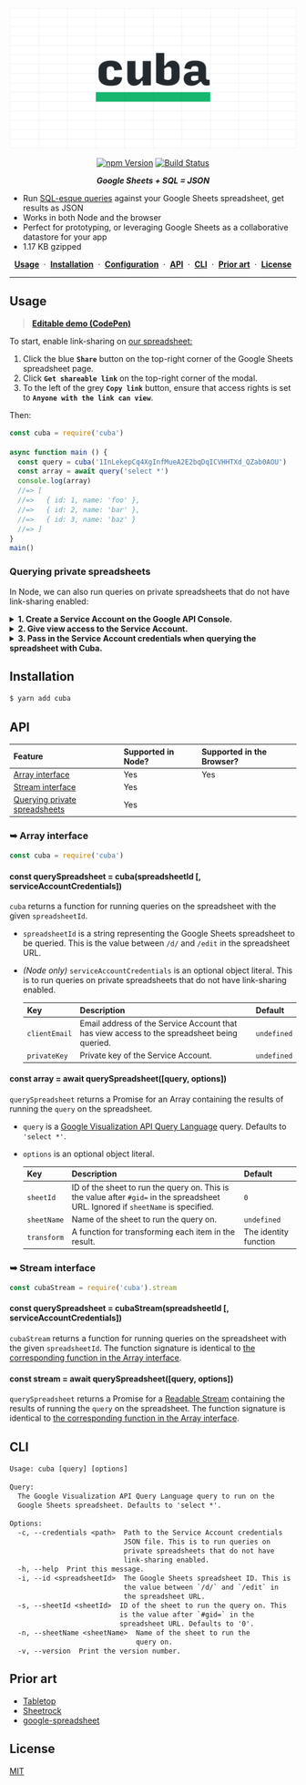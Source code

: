 ![Cuba](media/header.png)

<div align="center">

[![npm Version](https://img.shields.io/npm/v/cuba.svg?style=flat)](https://www.npmjs.org/package/cuba) [![Build Status](https://img.shields.io/travis/yuanqing/cuba.svg?branch=master&style=flat)](https://travis-ci.org/yuanqing/cuba)

***Google Sheets + SQL = JSON***

</div>

- Run [SQL-esque queries](https://developers.google.com/chart/interactive/docs/querylanguage#overview) against your Google Sheets spreadsheet, get results as JSON
- Works in both Node and the browser
- Perfect for prototyping, or leveraging Google Sheets as a collaborative datastore for your app
- 1.17 KB gzipped

<div align="center">

[**Usage**](#usage) &nbsp;&middot;&nbsp; [**Installation**](#installation) &nbsp;&middot;&nbsp; [**Configuration**](#configuration) &nbsp;&middot;&nbsp; [**API**](#api) &nbsp;&middot;&nbsp; [**CLI**](#cli) &nbsp;&middot;&nbsp; [**Prior art**](#prior-art) &nbsp;&middot;&nbsp; [**License**](#license)

</div>

---

## Usage

> [**Editable demo (CodePen)**](https://codepen.io/lyuanqing/pen/bMdXgY)

To start, enable link-sharing on [our spreadsheet:](https://docs.google.com/spreadsheets/d/1InLekepCq4XgInfMueA2E2bqDqICVHHTXd_QZab0AOU/edit#gid=0)

1. Click the blue **`Share`** button on the top-right corner of the Google Sheets spreadsheet page.
2. Click **`Get shareable link`** on the top-right corner of the modal.
3. To the left of the grey **`Copy link`** button, ensure that access rights is set to **`Anyone with the link can view`**.

Then:

```js
const cuba = require('cuba')

async function main () {
  const query = cuba('1InLekepCq4XgInfMueA2E2bqDqICVHHTXd_QZab0AOU')
  const array = await query('select *')
  console.log(array)
  //=> [
  //=>   { id: 1, name: 'foo' },
  //=>   { id: 2, name: 'bar' },
  //=>   { id: 3, name: 'baz' }
  //=> ]
}
main()
```

### Querying private spreadsheets

In Node, we can also run queries on private spreadsheets that do not have link-sharing enabled:

<details>
<summary><strong>1. Create a Service Account on the Google API Console.</strong></summary>
<p>

1. Navigate to [the Google API Console](https://console.developers.google.com/apis/dashboard)
2. Select a project from the drop-down box in the top bar.
3. Click **`Credentials`** (the Key icon) on the left navigation bar.
4. Click the blue **`Create credentials`** drop-down box, and select **`Service account key`**.
5. Click the **`Select…`** drop-down box, and select **`New service account`**.
6. Enter a **`Service account name`**. For **`Role`**, select **`Project › Viewer`**. For **`Key type`**, select **`JSON`**.
7. Click the blue **`Create`** button. This will generate a JSON file with the Service Account credentials. Note the `client_email` and `private_key` values in this JSON file.

</p>
</details>

<details>
<summary><strong>2. Give view access to the Service Account.</strong></summary>
<p>

1. Navigate to your spreadsheet.
2. Click the blue **`Share`** button on the top-right corner of the page.
3. In the **`Enter names or email addresses…`** text box, enter the `client_email` of the Service Account, then click the blue **`Send`** button.

</p>
</details>

<details>
<summary><strong>3. Pass in the Service Account credentials when querying the spreadsheet with Cuba.</strong></summary>
<p>

- With [the API](#api), pass in a `serviceAccountCredentials` object, specifying the `clientEmail` and `privateKey`.
- With [the CLI](#cli), use the `--credentials` (or `-c`) flag to specify the path to the Service Account credentials JSON file.

</p>
</details>

## Installation

```sh
$ yarn add cuba
```

## API

Feature | Supported in Node? | Supported in the Browser?
:-|:-|:-
[Array interface](#-array-interface) | Yes | Yes
[Stream interface](#-stream-interface) | Yes |
[Querying private spreadsheets](#querying-private-spreadsheets) | Yes |

### ➥ Array interface

```js
const cuba = require('cuba')
```

#### const querySpreadsheet = cuba(spreadsheetId [, serviceAccountCredentials])

`cuba` returns a function for running queries on the spreadsheet with the given `spreadsheetId`.

- `spreadsheetId` is a string representing the Google Sheets spreadsheet to be queried. This is the value between `/d/` and `/edit` in the spreadsheet URL.

- *(Node only)* `serviceAccountCredentials` is an optional object literal. This is to run queries on private spreadsheets that do not have link-sharing enabled.

    Key | Description | Default
    :-|:-|:-
    `clientEmail` | Email address of the Service Account that has view access to the spreadsheet being queried. | `undefined`
    `privateKey` | Private key of the Service Account. | `undefined`

#### const array = await querySpreadsheet([query, options])

`querySpreadsheet` returns a Promise for an Array containing the results of running the `query` on the spreadsheet.

- `query` is a [Google Visualization API Query Language](https://developers.google.com/chart/interactive/docs/querylanguage#overview) query. Defaults to `'select *'`.
- `options` is an optional object literal.

    Key | Description | Default
    :-|:-|:-
    `sheetId` | ID of the sheet to run the query on. This is the value after `#gid=` in the spreadsheet URL. Ignored if `sheetName` is specified. | `0`
    `sheetName` | Name of the sheet to run the query on. | `undefined`
    `transform` | A function for transforming each item in the result. | The identity function

### ➥ Stream interface

```js
const cubaStream = require('cuba').stream
```

#### const querySpreadsheet = cubaStream(spreadsheetId [, serviceAccountCredentials])

`cubaStream` returns a function for running queries on the spreadsheet with the given `spreadsheetId`. The function signature is identical to [the corresponding function in the Array interface](#const-queryspreadsheet--cubaspreadsheetid).

#### const stream = await querySpreadsheet([query, options])

`querySpreadsheet` returns a Promise for a [Readable Stream](https://nodejs.org/api/stream.html#stream_class_stream_readable) containing the results of running the `query` on the spreadsheet. The function signature is identical to [the corresponding function in the Array interface](#const-array--await-queryspreadsheetquery-options).

## CLI

```
Usage: cuba [query] [options]

Query:
  The Google Visualization API Query Language query to run on the
  Google Sheets spreadsheet. Defaults to 'select *'.

Options:
  -c, --credentials <path>  Path to the Service Account credentials
                            JSON file. This is to run queries on
                            private spreadsheets that do not have
                            link-sharing enabled.
  -h, --help  Print this message.
  -i, --id <spreadsheetId>  The Google Sheets spreadsheet ID. This is
                            the value between `/d/` and `/edit` in
                            the spreadsheet URL.
  -s, --sheetId <sheetId>  ID of the sheet to run the query on. This
                           is the value after `#gid=` in the
                           spreadsheet URL. Defaults to '0'.
  -n, --sheetName <sheetName>  Name of the sheet to run the
                               query on.
  -v, --version  Print the version number.
```

## Prior art

- [Tabletop](https://github.com/jsoma/tabletop)
- [Sheetrock](https://github.com/chriszarate/sheetrock)
- [google-spreadsheet](https://github.com/theoephraim/node-google-spreadsheet)

## License

[MIT](LICENSE.md)
